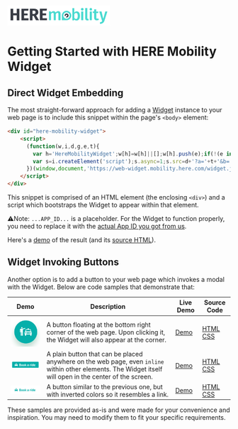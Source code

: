 ![HERE Mobility](logo.png "HERE Mobility")
# Getting Started with HERE Mobility Widget

## Direct Widget Embedding

The most straight-forward approach for adding a [Widget](https://mobility.here.com/products/mobility-web-widget) instance
to your web page is to include this snippet within the page's `<body>` element:

```html
<div id="here-mobility-widget">
    <script>
      (function(w,i,d,g,e,t){
        var h='HereMobilityWidget';w[h]=w[h]||[];w[h].push(e);if(!(e in w)){w[e]=function(o){w[e].q.push(o)};w[e].q=[{el:g,id:t}]}w[e].t=Date.now();
        var s=i.createElement('script');s.async=1;s.src=d+'?a='+t+'&b='+(w[e].t/864e5|0);i.querySelector('#'+g).appendChild(s);
      })(window,document,'https://web-widget.mobility.here.com/widget.js','here-mobility-widget','hmw','...APP_ID...');
    </script>
</div>
```

This snippet is comprised of an HTML element (the enclosing `<div>`)
and a script which bootstraps the Widget to appear within that element.

⚠️Note: `...APP_ID...` is a placeholder. For the Widget to function properly,
you need to replace it with the [actual App ID you got from us](https://developer.mobility.here.com/products/webwidget).

Here's a [demo](https://heremobilitydevelopers.github.io/demand-samples/widget/asset0.html) of the result
(and its [source HTML](https://github.com/HereMobilityDevelopers/demand-samples/blob/master/widget/asset0.html)).   

## Widget Invoking Buttons

Another option is to add a button to your web page which invokes a modal with the Widget.
Below are code samples that demonstrate that:

| Demo | Description | Live Demo | Source Code |
| --- | --- | --- | --- |
| ![Floating Button](widget/images/btn_float.png "Floating Button") | A button floating at the bottom right corner of the web page. Upon clicking it, the Widget will also appear at the corner. | [Demo](https://heremobilitydevelopers.github.io/demand-samples/widget/asset1.html) | [HTML](https://github.com/HereMobilityDevelopers/demand-samples/blob/master/widget/asset1.html) [CSS](widget/asset.css) |
| ![Inline Button](widget/images/btn_inline.png "Inline Button") | A plain button that can be placed anywhere on the web page, even `inline` within other elements. The Widget itself will open in the center of the screen. | [Demo](https://heremobilitydevelopers.github.io/demand-samples/widget/asset2.html) | [HTML](https://github.com/HereMobilityDevelopers/demand-samples/blob/master/widget/asset2.html) [CSS](widget/asset.css) |
| ![Inverted Inline Button](widget/images/btn_inline_inv.png "Inverted Inline Button") | A button similar to the previous one, but with inverted colors so it resembles a link. | [Demo](https://heremobilitydevelopers.github.io/demand-samples/widget/asset3.html) | [HTML](https://github.com/HereMobilityDevelopers/demand-samples/blob/master/widget/asset3.html) [CSS](widget/asset.css) |

These samples are provided as-is and were made for your convenience and inspiration.
You may need to modify them to fit your specific requirements.
